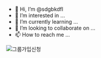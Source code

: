 - 👋 Hi, I’m @sdgbkdfl
- 👀 I’m interested in ...
- 🌱 I’m currently learning ...
- 💞️ I’m looking to collaborate on ...
- 📫 How to reach me ...

<!---
sdgbkdfl/sdgbkdfl is a ✨ special ✨ repository because its `README.md` (this file) appears on your GitHub profile.
You can click the Preview link to take a look at your changes.
--->
![그룹가입신청](https://github.com/sdgbkdfl/sdgbkdfl/assets/127763750/c03c217e-67e9-45c4-b7a8-36000b4a3113)
